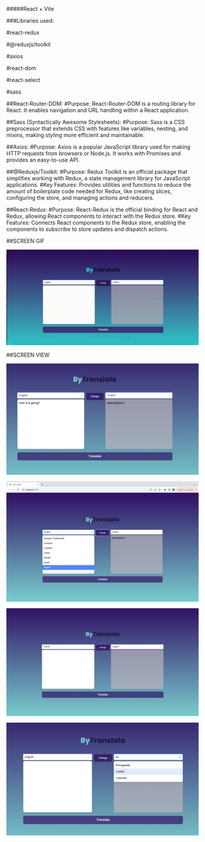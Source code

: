 #####React + Vite

###Libraries used:

#react-redux

#@reduxjs/toolkit

#axios

#react-dom

#react-select

#sass

##React-Router-DOM: #Purpose: React-Router-DOM is a routing library for React. It enables navigation and URL handling within a React application.

##Sass (Syntactically Awesome Stylesheets): #Purpose: Sass is a CSS preprocessor that extends CSS with features like variables, nesting, and mixins, making styling more efficient and maintainable.

##Axios: #Purpose: Axios is a popular JavaScript library used for making HTTP requests from browsers or Node.js. It works with Promises and provides an easy-to-use API.

##@Reduxjs/Toolkit: #Purpose: Redux Toolkit is an official package that simplifies working with Redux, a state management library for JavaScript applications. #Key Features: Provides utilities and functions to reduce the amount of boilerplate code needed for Redux, like creating slices, configuring the store, and managing actions and reducers.

##React-Redux: #Purpose: React-Redux is the official binding for React and Redux, allowing React components to interact with the Redux store. #Key Features: Connects React components to the Redux store, enabling the components to subscribe to store updates and dispatch actions.

##SCREEN GIF

![](translate.gif)

##SCREEN VIEW

![](tra6.png)

![](tra1.png)

![](tra4.png)

![](tra5.png)

